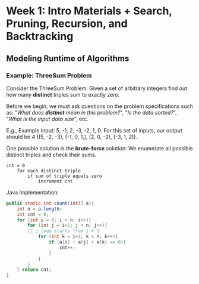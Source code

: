 # Week 1: Intro Materials + Search, Pruning, Recursion, and Backtracking
## Modeling Runtime of Algorithms
### Example: ThreeSum Problem
Consider the ThreeSum Problem: Given a set of arbitrary integers find out how many **distinct** triples sum to exactly zero.

Before we begin, we must ask questions on the problem specifications such as: "*What does **distinct** mean in this problem?*", "*Is the data sorted?*", "*What is the input data size*", etc.

E.g., Example Input: 5, -1, 2, -3, -2, 1, 0.
For this set of inputs, our output should be 4 ((5, -2, -3), (-1, 0, 1,), (2, 0, -2), (-3, 1, 2)).

One possible solution is the **brute-force** solution: We enumerate all possible distinct triples and check their sums.
```PSEUDOCODE
cnt = 0
	for each distinct triple
		if sum of triple equals zero
			increment cnt 
```
Java Implementation:
```Java
public static int count(int[] a){
	int n = a.length;
	int cnt = 0;
	for (int i = 0; i < n; i++){
		for (int j = i+1; j < n; j++){
		// j loop starts from i + 1
			for (int k = j+1; k < n; k++){
				if (a[i] + a[j] + a[k] == 0){
					cnt++;
				}
			}
		}
	} return cnt;
}
```

